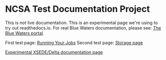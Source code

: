 # NCSA Test Documentation Project

This is *not* live documentation.  This is an experimental page we're using to try out readthedocs.io.  For real Blue Waters documentation, please see: [The Blue Waters portal](https://bluewaters.ncsa.illinois.edu/user-guide).  

First test page: [Running Your Jobs](BW_running_your_jobs/index.md)
Second test page: [Storage page](storage/index.md)

[Experimental XSEDE/Delta documentation page](XSEDE_Delta/index.md)
